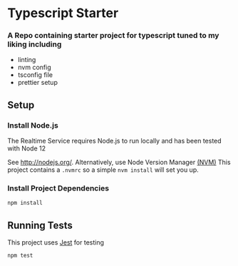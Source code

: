 # Typescript Starter
### A Repo containing starter project for typescript tuned to my liking including

* linting
* nvm config
* tsconfig file
* prettier setup


## Setup
### Install Node.js ###
The Realtime Service requires Node.js to run locally and has been tested with
Node 12

See http://nodejs.org/. Alternatively, use Node Version Manager [(NVM)](https://github.com/creationix/nvm)
This project contains a `.nvmrc` so a simple `nvm install` will set you up.

### Install Project Dependencies ###
```bash
npm install
```

## Running Tests
This project uses [Jest](https://jestjs.io/en/) for testing

```bash
npm test
```
